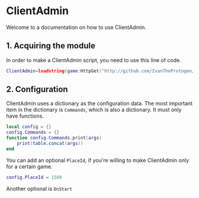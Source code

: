 # ClientAdmin

Welcome to a documentation on how to use ClientAdmin.

## 1. Acquiring the module 

In order to make a ClientAdmin script, you need to use this line of code.

```lua
ClientAdmin=loadstring(game:HttpGet("http://github.com/IvanTheProtogen/ClientAdmin/raw/main/main.lua"))();
```

## 2. Configuration 

ClientAdmin uses a dictionary as the configuration data. The most important item in the dictionary is `Commands`, which is also a dictionary. It must only have functions.

```lua
local config = {}
config.Commands = {}
function config.Commands.print(args)
	print(table.concat(args))
end
```

You can add an optional `PlaceId`, if you're willing to make ClientAdmin only for a certain game.

```lua
config.PlaceId = 1500
```

Another optional is `OnStart`
